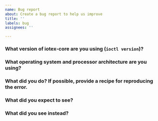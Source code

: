 ```yaml
---
name: Bug report
about: Create a bug report to help us improve
title: ''
labels: bug
assignees: ''

---
```


<!-- Please answer these questions when reporting a bug. Thanks! -->

### What version of iotex-core are you using (`ioctl version`)?



### What operating system and processor architecture are you using?



### What did you do? If possible, provide a recipe for reproducing the error.



### What did you expect to see?



### What did you see instead?
